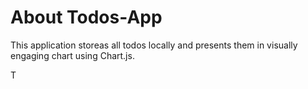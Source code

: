 # About Todos-App

This application storeas all todos locally and presents them in visually engaging chart using Chart.js.




T